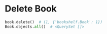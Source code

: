 # Delete Book

```python
book.delete()  # (1, {'bookshelf.Book': 1})
Book.objects.all()  # <QuerySet []>
